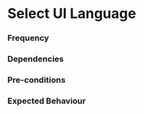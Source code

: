 # Select UI Language



### Frequency



### Dependencies



### Pre-conditions



### Expected Behaviour


